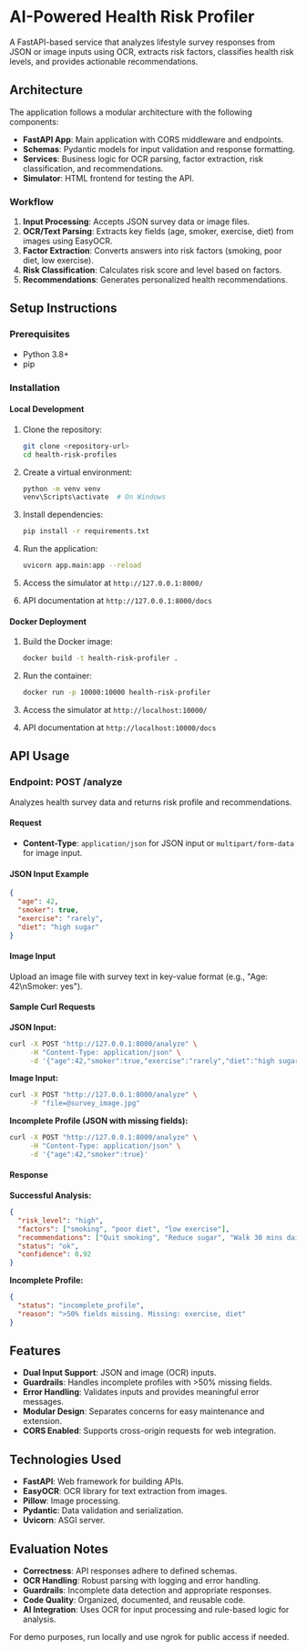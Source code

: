 # AI-Powered Health Risk Profiler

A FastAPI-based service that analyzes lifestyle survey responses from JSON or image inputs using OCR, extracts risk factors, classifies health risk levels, and provides actionable recommendations.

## Architecture

The application follows a modular architecture with the following components:

- **FastAPI App**: Main application with CORS middleware and endpoints.
- **Schemas**: Pydantic models for input validation and response formatting.
- **Services**: Business logic for OCR parsing, factor extraction, risk classification, and recommendations.
- **Simulator**: HTML frontend for testing the API.

### Workflow

1. **Input Processing**: Accepts JSON survey data or image files.
2. **OCR/Text Parsing**: Extracts key fields (age, smoker, exercise, diet) from images using EasyOCR.
3. **Factor Extraction**: Converts answers into risk factors (smoking, poor diet, low exercise).
4. **Risk Classification**: Calculates risk score and level based on factors.
5. **Recommendations**: Generates personalized health recommendations.

## Setup Instructions

### Prerequisites

- Python 3.8+
- pip

### Installation

#### Local Development

1. Clone the repository:
   ```bash
   git clone <repository-url>
   cd health-risk-profiles
   ```

2. Create a virtual environment:
   ```bash
   python -m venv venv
   venv\Scripts\activate  # On Windows
   ```

3. Install dependencies:
   ```bash
   pip install -r requirements.txt
   ```

4. Run the application:
   ```bash
   uvicorn app.main:app --reload
   ```

5. Access the simulator at `http://127.0.0.1:8000/`

6. API documentation at `http://127.0.0.1:8000/docs`

#### Docker Deployment

1. Build the Docker image:
   ```bash
   docker build -t health-risk-profiler .
   ```

2. Run the container:
   ```bash
   docker run -p 10000:10000 health-risk-profiler
   ```

3. Access the simulator at `http://localhost:10000/`

4. API documentation at `http://localhost:10000/docs`

## API Usage

### Endpoint: POST /analyze

Analyzes health survey data and returns risk profile and recommendations.

#### Request

- **Content-Type**: `application/json` for JSON input or `multipart/form-data` for image input.

#### JSON Input Example

```json
{
  "age": 42,
  "smoker": true,
  "exercise": "rarely",
  "diet": "high sugar"
}
```

#### Image Input

Upload an image file with survey text in key-value format (e.g., "Age: 42\nSmoker: yes").

#### Sample Curl Requests

**JSON Input:**
```bash
curl -X POST "http://127.0.0.1:8000/analyze" \
     -H "Content-Type: application/json" \
     -d '{"age":42,"smoker":true,"exercise":"rarely","diet":"high sugar"}'
```

**Image Input:**
```bash
curl -X POST "http://127.0.0.1:8000/analyze" \
     -F "file=@survey_image.jpg"
```

**Incomplete Profile (JSON with missing fields):**
```bash
curl -X POST "http://127.0.0.1:8000/analyze" \
     -H "Content-Type: application/json" \
     -d '{"age":42,"smoker":true}'
```

#### Response

**Successful Analysis:**
```json
{
  "risk_level": "high",
  "factors": ["smoking", "poor diet", "low exercise"],
  "recommendations": ["Quit smoking", "Reduce sugar", "Walk 30 mins daily"],
  "status": "ok",
  "confidence": 0.92
}
```

**Incomplete Profile:**
```json
{
  "status": "incomplete_profile",
  "reason": ">50% fields missing. Missing: exercise, diet"
}
```

## Features

- **Dual Input Support**: JSON and image (OCR) inputs.
- **Guardrails**: Handles incomplete profiles with >50% missing fields.
- **Error Handling**: Validates inputs and provides meaningful error messages.
- **Modular Design**: Separates concerns for easy maintenance and extension.
- **CORS Enabled**: Supports cross-origin requests for web integration.

## Technologies Used

- **FastAPI**: Web framework for building APIs.
- **EasyOCR**: OCR library for text extraction from images.
- **Pillow**: Image processing.
- **Pydantic**: Data validation and serialization.
- **Uvicorn**: ASGI server.

## Evaluation Notes

- **Correctness**: API responses adhere to defined schemas.
- **OCR Handling**: Robust parsing with logging and error handling.
- **Guardrails**: Incomplete data detection and appropriate responses.
- **Code Quality**: Organized, documented, and reusable code.
- **AI Integration**: Uses OCR for input processing and rule-based logic for analysis.

For demo purposes, run locally and use ngrok for public access if needed.

